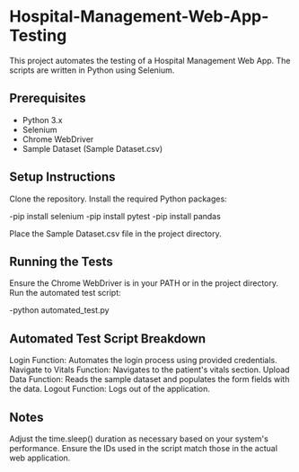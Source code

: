 # Hospital-Management-Web-App-Testing
This project automates the testing of a Hospital Management Web App. The scripts are written in Python using Selenium.

## Prerequisites
- Python 3.x
- Selenium
- Chrome WebDriver
- Sample Dataset (Sample Dataset.csv)

## Setup Instructions
Clone the repository.
Install the required Python packages:

-pip install selenium
-pip install pytest
-pip install pandas

Place the Sample Dataset.csv file in the project directory.

## Running the Tests
Ensure the Chrome WebDriver is in your PATH or in the project directory.
Run the automated test script:

-python automated_test.py

## Automated Test Script Breakdown
Login Function: Automates the login process using provided credentials.
Navigate to Vitals Function: Navigates to the patient's vitals section.
Upload Data Function: Reads the sample dataset and populates the form fields with the data.
Logout Function: Logs out of the application.

## Notes
Adjust the time.sleep() duration as necessary based on your system's performance.
Ensure the IDs used in the script match those in the actual web application.

